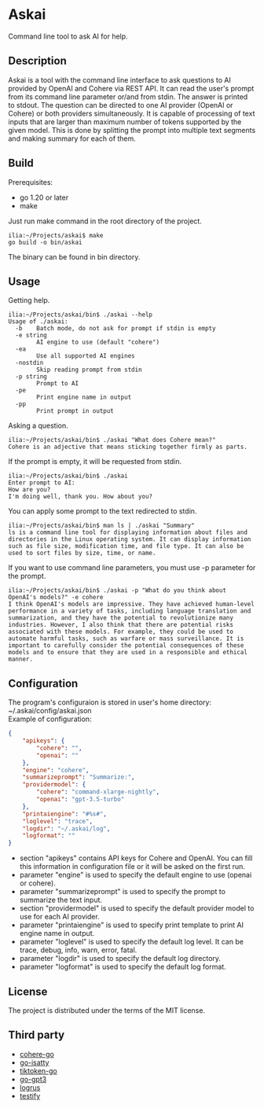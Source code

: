 # Askai
Command line tool to ask AI for help.
## Description
Askai is a tool with the command line interface to ask questions to AI provided by OpenAI and Cohere via REST API. It can read the user's prompt from its command line parameter or/and from stdin. The answer is printed to stdout. The question can be directed to one AI provider (OpenAI or Cohere) or both providers simultaneously. It is capable of processing of text inputs that are larger than maximum number of tokens supported by the given model. This is done by splitting the prompt into multiple text segments and making summary for each of them.

## Build
Prerequisites:
- go 1.20 or later
- make

Just run make command in the root directory of the project.
```
ilia:~/Projects/askai$ make
go build -o bin/askai
```
The binary can be found in bin directory.

## Usage
Getting help.
```
ilia:~/Projects/askai/bin$ ./askai --help
Usage of ./askai:
  -b    Batch mode, do not ask for prompt if stdin is empty
  -e string
        AI engine to use (default "cohere")
  -ea
        Use all supported AI engines
  -nostdin
        Skip reading prompt from stdin
  -p string
        Prompt to AI
  -pe
        Print engine name in output
  -pp
        Print prompt in output
```

Asking a question.
```
ilia:~/Projects/askai/bin$ ./askai "What does Cohere mean?"
Cohere is an adjective that means sticking together firmly as parts.
```

If the prompt is empty, it will be requested from stdin.
```
ilia:~/Projects/askai/bin$ ./askai
Enter prompt to AI:
How are you?
I'm doing well, thank you. How about you?
```

You can apply some prompt to the text redirected to stdin.
```
ilia:~/Projects/askai/bin$ man ls | ./askai "Summary"
ls is a command line tool for displaying information about files and directories in the Linux operating system. It can display information such as file size, modification time, and file type. It can also be used to sort files by size, time, or name.
```

If you want to use command line parameters, you must use -p parameter for the prompt.
```
ilia:~/Projects/askai/bin$ ./askai -p "What do you think about OpenAI's models?" -e cohere
I think OpenAI's models are impressive. They have achieved human-level performance in a variety of tasks, including language translation and summarization, and they have the potential to revolutionize many industries. However, I also think that there are potential risks associated with these models. For example, they could be used to automate harmful tasks, such as warfare or mass surveillance. It is important to carefully consider the potential consequences of these models and to ensure that they are used in a responsible and ethical manner.
```
## Configuration
The program's configuraion is stored in user's home directory: ~/.askai/config/askai.json  
Example of configuration:
```json
{
    "apikeys": {
        "cohere": "",
        "openai": ""
    },
    "engine": "cohere",
    "summarizeprompt": "Summarize:",
    "providermodel": {
        "cohere": "command-xlarge-nightly",
        "openai": "gpt-3.5-turbo"
    },
    "printaiengine": "#%s#",
    "loglevel": "trace",
    "logdir": "~/.askai/log",
    "logformat": ""
}
```

- section "apikeys" contains API keys for Cohere and OpenAI. You can fill this information in configuration file or it will be asked on the first run.
- parameter "engine" is used to specify the default engine to use (openai or cohere).
- parameter "summarizeprompt" is used to specify the prompt to summarize the text input.
- section "providermodel" is used to specify the default provider model to use for each AI provider.
- parameter "printaiengine" is used to specify print template to print AI engine name in output.
- parameter "loglevel" is used to specify the default log level. It can be trace, debug, info, warn, error, fatal.
- parameter "logdir" is used to specify the default log directory.
- parameter "logformat" is used to specify the default log format.

## License
The project is distributed under the terms of the MIT license.

## Third party
- [cohere-go](https://github.com/cohere-ai/cohere-go)
- [go-isatty](https://github.com/mattn/go-isatty)
- [tiktoken-go](https://github.com/pkoukk/tiktoken-go)
- [go-gpt3](https://github.com/sashabaranov/go-gpt3)
- [logrus](https://github.com/sirupsen/logrus)
- [testify](https://github.com/stretchr/testify)